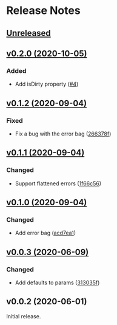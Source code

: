 # Release Notes

## [Unreleased](https://github.com/laravel/jetstream-js/compare/v0.2.0...master)


## [v0.2.0 (2020-10-05)](https://github.com/laravel/jetstream-js/compare/v0.1.2...v0.2.0)

### Added
- Add isDirty property ([#4](https://github.com/laravel/jetstream-js/pull/4))


## [v0.1.2 (2020-09-04)](https://github.com/laravel/jetstream-js/compare/v0.1.1...v0.1.2)

### Fixed
- Fix a bug with the error bag ([266378f](https://github.com/laravel/jetstream-js/commit/266378f5f046acfffa4a68f4927c5c943cc1ba7d))


## [v0.1.1 (2020-09-04)](https://github.com/laravel/jetstream-js/compare/v0.1.0...v0.1.1)

### Changed
- Support flattened errors ([1f66c56](https://github.com/laravel/jetstream-js/commit/1f66c5663e4acad7cf950f13cf2c282c0532ae59))


## [v0.1.0 (2020-09-04)](https://github.com/laravel/jetstream-js/compare/v0.0.3...v0.1.0)

### Changed
- Add error bag ([acd7ea1](https://github.com/laravel/jetstream-js/commit/acd7ea156b510d8712542e229aed99d2a16ef13f))


## [v0.0.3 (2020-06-09)](https://github.com/laravel/jetstream-js/compare/v0.0.2...v0.0.3)

### Changed
- Add defaults to params ([313035f](https://github.com/laravel/jetstream-js/commit/313035f4927c8d514b073f7e5186862a675c32cc))


## v0.0.2 (2020-06-01)

Initial release.
